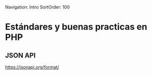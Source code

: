 Navigation: Intro
SortOrder: 100

# Estándares y buenas practicas en PHP

## JSON API

https://jsonapi.org/format/
